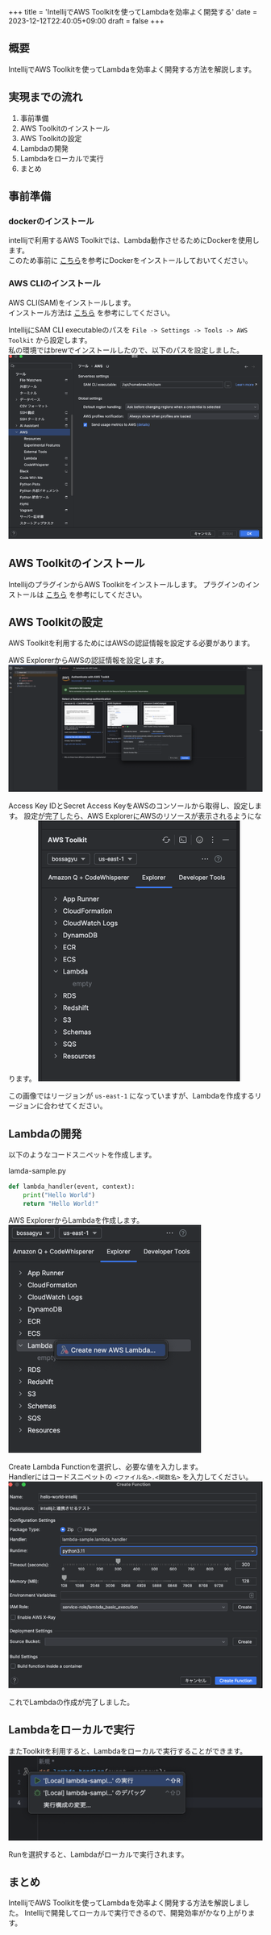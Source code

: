 +++
title = 'IntellijでAWS Toolkitを使ってLambdaを効率よく開発する'
date = 2023-12-12T22:40:05+09:00
draft = false
+++
## 概要
IntellijでAWS Toolkitを使ってLambdaを効率よく開発する方法を解説します。

## 実現までの流れ
1. 事前準備
2. AWS Toolkitのインストール
3. AWS Toolkitの設定
4. Lambdaの開発
5. Lambdaをローカルで実行
6. まとめ

## 事前準備

### dockerのインストール
intellijで利用するAWS Toolkitでは、Lambda動作させるためにDockerを使用します。  
このため事前に [こちら](https://docs.docker.jp/docker-for-mac/install.html)を参考にDockerをインストールしておいてください。

### AWS CLIのインストール
AWS CLI(SAM)をインストールします。  
インストール方法は [こちら](https://docs.aws.amazon.com/ja_jp/cli/latest/userguide/install-cliv2-mac.html) を参考にしてください。

IntellijにSAM CLI executableのパスを `File -> Settings -> Tools -> AWS Toolkit` から設定します。  
私の環境ではbrewでインストールしたので、以下のパスを設定しました。
![img-006-005.png](/blog/img-006-005.png)

## AWS Toolkitのインストール
IntellijのプラグインからAWS Toolkitをインストールします。
プラグインのインストールは [こちら](https://www.jetbrains.com/help/idea/managing-plugins.html#install_plugin) を参考にしてください。

## AWS Toolkitの設定
AWS Toolkitを利用するためにはAWSの認証情報を設定する必要があります。

AWS ExplorerからAWSの認証情報を設定します。
![img-006-001.png](/blog/img-006-001.png)

Access Key IDとSecret Access KeyをAWSのコンソールから取得し、設定します。
設定が完了したら、AWS ExplorerにAWSのリソースが表示されるようになります。
![img-006-002.png](/blog/img-006-002.png)

この画像ではリージョンが `us-east-1` になっていますが、Lambdaを作成するリージョンに合わせてください。

## Lambdaの開発
以下のようなコードスニペットを作成します。

lamda-sample.py
```python
def lambda_handler(event, context):
    print("Hello World")
    return "Hello World!"
```

AWS ExplorerからLambdaを作成します。  
![img-006-003.png](/blog/img-006-003.png)


Create Lambda Functionを選択し、必要な値を入力します。  
Handlerにはコードスニペットの `<ファイル名>.<関数名>` を入力してください。  
![img-006-004.png](/blog/img-006-004.png)

これでLambdaの作成が完了しました。

## Lambdaをローカルで実行
またToolkitを利用すると、Lambdaをローカルで実行することができます。
![img-006-006.png](/blog/img-006-006.png)

Runを選択すると、Lambdaがローカルで実行されます。

## まとめ
IntellijでAWS Toolkitを使ってLambdaを効率よく開発する方法を解説しました。
Intellijで開発してローカルで実行できるので、開発効率がかなり上がります。
